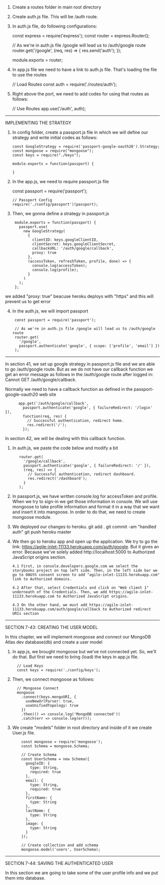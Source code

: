 1. Create a routes folder in main root directory
2. Create auth.js file. This will be /auth route.
3. In auth.js file, do following configurations:

   const express = require('express');
   const router = express.Router();

   // As we're in auth.js file /google will lead us to /auth/google route
   router.get('/google', (req, res) => {
   res.send('auth');
   });

   module.exports = router;

4. In app.js file we need to have a link to auth.js file. That's loading the file to use the routes

   // Load Routes
   const auth = require('./routes/auth');

5. Right above the port, we need to add codes for using that routes as follows:

   // Use Routes
   app.use('/auth', auth);

---

IMPLEMENTING THE STRATEGY

1.  In config folder, create a passport.js file in which we will define our strategy and write initial codes as follows:

        const GoogleStrategy = require('passport-google-oauth20').Strategy;
        const mongoose = require("mongoose");
        const keys = require("./keys");

        module.exports = function(passport) {

        }

2.  In the app.js, we need to require passport.js file

    const passport = require('passport');

        // Passport Config
        require('./config/passport')(passport);

3.  Then, we gonna define a strategy in passport.js

         module.exports = function(passport) {
           passport.use(
             new GoogleStrategy(
               {
                 clientID: keys.googleClientID,
                 clientSecret: keys.googleClientSecret,
                 callbackURL: '/auth/google/callback',
                 proxy: true
               },
               (accessToken, refreshToken, profile, done) => {
                 console.log(accessToken);
                 console.log(profile);
               }
             )
           );
         };

we added "proxy: true" beacuse heroku deploys with "https" and this will prevent us to get error

4.  In the auth.js, we will import passport

         const passport = require('passport');

         // As we're in auth.js file /google will lead us to /auth/google route
         router.get(
           '/google',
           passport.authenticate('google', { scope: ['profile', 'email'] })
         );

---

In section 41, we set up google strategy in passport.js file and we are able to go /auth/google route. But as we do not have our callback function we get an error message as follows in the /auth/google route after logged in: Cannot GET /auth/google/callback.

Normally we need to have a callback function as defined in the passport-google-oauth20 web site

          app.get('/auth/google/callback',
            passport.authenticate('google', { failureRedirect: '/login' }),
            function(req, res) {
              // Successful authentication, redirect home.
              res.redirect('/');
            });

In section 42, we will be dealing with this callback function.

1.  In auth.js, we paste the code below and modify a bit

           router.get(
             '/google/callback',
             passport.authenticate('google', { failureRedirect: '/' }),
             (req, res) => {
               // Successful authentication, redirect dashboard.
               res.redirect('/dashboard');
             }
           );

2.  In passport.js, we have written console.log for accessToken and profile. When we try to sign-in we get those information in console. We will use mongoose to take profile information and format it in a way that we want and insert it into mangoose. In order to do that, we need to create mongoose module.

3.  We deployed our changes to heroku.
    git add .
    git commit -am "handled auth"
    git push heroku master

4.  We then go to heroku app and open up the application. We try to go the link: https://agile-inlet-11133.herokuapp.com/auth/google. But it gives an error. Because we've solely added http://localhost:5000 to Authorized JavaScript origins section.

        4.1 First, in console.developers.google.com we select the storybooks project on top left side. Then, in the left side bar we go to OAUth consent screen to add "agile-inlet-11133.herokuapp.com" link to Authorized domains.

        4.2 After that, select Credentials and click on "Web client 1" underneath of the Credentials. Then, we add https://agile-inlet-11133.herokuapp.com to Authorized JavaScript origins.

        4.3 On the other hand, we must add https://agile-inlet-11133.herokuapp.com/auth/google/callback to Authorized redirect URIs section

---

SECTION 7-43: CREATING THE USER MODEL

In this chapter, we will implement mongoose and connect our MongoDB Atlas dev database(db) and create a user model

1.  In app.js, we brought mongoose but we've not connected yet. So, we'll do that. But first we need to bring (load) the keys in app.js file.

          // Load Keys
          const keys = require('./config/keys');

2.  Then, we connect mongoose as follows:

          // Mongoose Connect
          mongoose
            .connect(keys.mongoURI, {
              useNewUrlParser: true,
              useUnifiedTopology: true
            })
            .then(() => console.log('MongoDB connected'))
            .catch(err => console.log(err));

3.  We create "models" folder in root directory and inside of it we create User.js file.

            const mongoose = require('mongoose');
            const Schema = mongoose.Schema;

            // Create Schema
            const UserSchema = new Schema({
              googleID: {
                type: String,
                required: true
              },
              email: {
                type: String,
                required: true
              },
              firstName: {
                type: String
              },
              lastName: {
                type: String
              },
              image: {
                type: String
              }
            });

            // Create collection and add schema
            mongoose.model('users', UserSchema);

---

SECTION 7-44: SAVING THE AUTHENTICATED USER

In this section we are going to take some of the user profile info and we put them into database.
